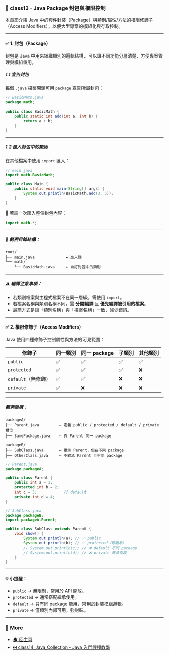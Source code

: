 ### 📘 class13 - Java Package 封包與權限控制

本章節介紹 Java 中的套件封裝（Package）與類別/屬性/方法的權限修飾子（Access Modifiers），以便大型專案的模組化與存取控制。

---

#### ✅ 1. 封包（Package）

封包是 Java 中用來組織類別的邏輯結構，可以讓不同功能分層清楚、方便專案管理與模組重用。

##### 1.1 宣告封包

每個 `.java` 檔案開頭可用 `package` 宣告所屬封包：

```java
// BasicMath.java
package math;

public class BasicMath {
    public static int add(int a, int b) {
        return a + b;
    }
}
```

---

##### 1.2 匯入封包中的類別

在其他檔案中使用 `import` 匯入：

```java
// main.java
import math.BasicMath;

public class Main {
    public static void main(String[] args) {
        System.out.println(BasicMath.add(3, 5));
    }
}
```

🔧 若需一次匯入整個封包內容：

```java
import math.*;
```

---

##### 📂 範例目錄結構：

```
root/
├── main.java              ← 進入點
└── math/
    └── BasicMath.java     ← 自訂封包中的類別
```

---

##### ⚠️ 編譯注意事項：

- 若類別檔案與主程式檔案不在同一層級，需使用 `import`。
- 若檔案名稱與類別名稱不同，需 **分開編譯** 且 **優先編譯被引用的檔案**。
- 最簡方式是讓「類別名稱」與「檔案名稱」一致，減少錯誤。

---

#### ✅ 2. 權限修飾子（Access Modifiers）

Java 使用四種修飾子控制屬性與方法的可見範圍：

| 修飾子            | 同一類別 | 同一 package | 子類別 | 其他類別 |
|------------------|----------|--------------|--------|----------|
| `public`         | ✅        | ✅            | ✅      | ✅        |
| `protected`      | ✅        | ✅            | ✅      | ❌        |
| `default`（無修飾） | ✅        | ✅            | ❌      | ❌        |
| `private`        | ✅        | ❌            | ❌      | ❌        |

---

##### 範例架構：

```
packageA/
├── Parent.java         ← 定義 public / protected / default / private 欄位
├── SamePackage.java    ← 與 Parent 同一 package

packageB/
├── SubClass.java       ← 繼承 Parent，但在不同 package
├── OtherClass.java     ← 不繼承 Parent 且不同 package
```

```java
// Parent.java
package packageA;

public class Parent {
    public int a = 1;
    protected int b = 2;
    int c = 3;            // default
    private int d = 4;
}
```

```java
// SubClass.java
package packageB;
import packageA.Parent;

public class SubClass extends Parent {
    void show() {
        System.out.println(a); // ✅ public
        System.out.println(b); // ✅ protected（可繼承）
        // System.out.println(c); // ❌ default 不同 package
        // System.out.println(d); // ❌ private 無法存取
    }
}
```

---

#### 💡 小提醒：

- `public` → 無限制，常用於 API 開放。
- `protected` → 通常搭配繼承使用。
- `default` → 只有同 package 能用，常用於封裝模組邏輯。
- `private` → 僅類別內部可用，強封裝。

---


### 📎 More
* [🏠 回主頁](../README.md)
* [⏭️ class14_Java_Collection - Java 入門課程教學](../class14_Java_Collection%20-%20Java%20入門課程教學/README.md)